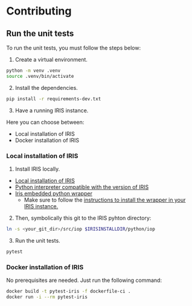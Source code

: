 # Contributing

## Run the unit tests

To run the unit tests, you must follow the steps below:

1. Create a virtual environment.

```bash
python -m venv .venv
source .venv/bin/activate
```

2. Install the dependencies.

```bash
pip install -r requirements-dev.txt
```

3. Have a running IRIS instance.

Here you can choose between:

- Local installation of IRIS
- Docker installation of IRIS

### Local installation of IRIS

1. Install IRIS locally.
   
- [Local installation of IRIS](https://docs.intersystems.com/irislatest/csp/docbook/Doc.View.cls?KEY=PAGE_deployment_install)
- [Python interpreter compatible with the version of IRIS](https://docs.intersystems.com/iris20243/csp/docbook/Doc.View.cls?KEY=GEPYTHON_prereqs#GEPYTHON_prereqs_version)
- [Iris embedded python wrapper](https://github.com/grongierisc/iris-embedded-python-wrapper)
    - Make sure to follow the [instructions to install the wrapper in your IRIS instance.](https://github.com/grongierisc/iris-embedded-python-wrapper?tab=readme-ov-file#pre-requisites)


2. Then, symbolically this git to the IRIS pyhton directory:

```bash
ln -s <your_git_dir>/src/iop $IRISINSTALLDIR/python/iop
```

3. Run the unit tests.

```bash
pytest
```

### Docker installation of IRIS

No prerequisites are needed. Just run the following command:

```bash
docker build -t pytest-iris -f dockerfile-ci .
docker run -i --rm pytest-iris
```
